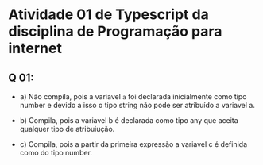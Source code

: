# Atividade 01 de Typescript da disciplina de Programação para internet

## Q 01:
- a) Não compila, pois a variavel ```a``` foi declarada inicialmente como tipo number e devido a isso o tipo string não pode ser atribuído a variavel a.

- b) Compila, pois a variavel b é declarada como tipo any que aceita qualquer tipo de atribuiução.

- c) Compila, pois a partir da primeira expressão a variavel c é definida como do tipo number.

